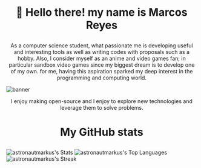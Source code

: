 # <p align="center">👋 Hello there! my name is Marcos Reyes</p>

<p align="center">
As a computer science student, what passionate me is developing useful and interesting tools as well as writing codes with proposals such as a hobby. Also, I consider myself as an anime and video games fan; in particular sandbox video games since my biggest dream is to develop one of my own. for me, having this aspiration sparked my deep interest in the programming and computing world.
</p>


![banner](https://github.com/AstronautMarkus/AstronautMarkus/assets/107640696/a5edb806-ae5a-49b5-997d-342dae371cd2)

<p align="center">
  I enjoy making open-source and I enjoy to explore new technologies and leverage them to solve problems.
</p>

# <p align="center">My GitHub stats</p>



![astronautmarkus's Stats](https://github-readme-stats.vercel.app/api?username=astronautmarkus&theme=default&show_icons=true&hide_border=true&count_private=true)
![astronautmarkus's Top Languages](https://github-readme-stats.vercel.app/api/top-langs/?username=astronautmarkus&theme=default&show_icons=true&hide_border=true&layout=compact)
![astronautmarkus's Streak](https://github-readme-streak-stats.herokuapp.com/?user=astronautmarkus&theme=default&hide_border=true)
